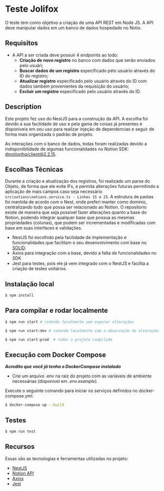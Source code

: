 # Teste Jolifox

O teste tem como objetivo a criação de uma API REST em Node JS. A API deve manipular dados em um banco de dados hospedado no Notio.

## Requisitos

- A API a ser criada deve possuir 4 endpoints ao todo:
  - **Criação de novo registro** no banco com dados que serão enviados pelo usuári;
  - **Buscar dados de um registro** especificado pelo usuário através do ID do registro;
  - **Atualizar registro** especificado pelo usuário através do ID com dados também provenientes da requisição do usuário;
  - **Excluir um registro** especificado pelo usuário através do ID.

## Description

Este projeto fez uso do NestJS para a construção da API. A escolha foi devido a sua facilidade de uso e pela gama de coisas já presentes e disponiveis em seu uso para realizar injeção de dependencias e seguir de forma mais organizada o padrão de projeto.

As interações com o banco de dados, todas foram realizadas devido a indisponibilidade de algumas funcionalidades no Notion SDK: [@notionhq/client@2.2.15](https://github.com/makenotion/notion-sdk-js/tree/main).

## Escolhas Técnicas

Durante a criação e atualização dos registros, foi realizado um parse do Objeto, de forma que ele evite IFs, e permita alterações futuras permitindo a aplicação de mais campos caso seja necessário `src\notions\notions.service.ts - Linhas 15 e 25`. A estrutura de pastas foi mantida de acordo com o Nest, onde preferi manter como dominio, centralizando tudo que possa ser relacionado ao Notion. O repositorio existe de maneira que seja possivel fazer alterações quanto a base do Notion, podendo integrar qualquer base que possua as mesmas propriedades (colunas), que podem ser incrementadas e modificadas com base em suas interfaces e validações.

- NestJS foi escolhido pela facilidade de implementação e funcionalidades que facilitam o seu desenvolvimento com base no [SOLID](https://www.alura.com.br/artigos/solid#o-que-e-solid?).
- Axios para integração com a base, devido a falta de funcionalidades no SDK
- Jest para testes, pois ele já vem integrado com o NestJS e facilita a criação de testes unitários.

## Instalação local

```bash
$ npm install
```

## Para compilar e rodar localmente

```bash
$ npm run start # rodando localmente sem esperar alterações

$ npm run start:dev # rodando localmente com a observação de alterações

$ npm run start:prod  # rodar o projeto compilado
```

## Execução com Docker Compose

**_*Acredito que você já tenha o DockerCompose instalado*_**

- Crie um arquivo .env na raiz do projeto com as variáveis de ambiente necessárias (disponivel em _.env.example_).

Execute o seguinte comando para iniciar os serviços definidos no docker-compose.yml:

```bash
$ docker-compose up --build

```

## Testes

```bash
$ npm run test
```

## Recursos

Essas são as tecnologias e ferramentas utilizadas no projeto:

- [NestJS](https://nestjs.com/)
- [Notion API](https://developers.notion.com/reference/intro)
- [Axios](https://axios-http.com/docs/intro)
- [Jest](https://jestjs.io/)
